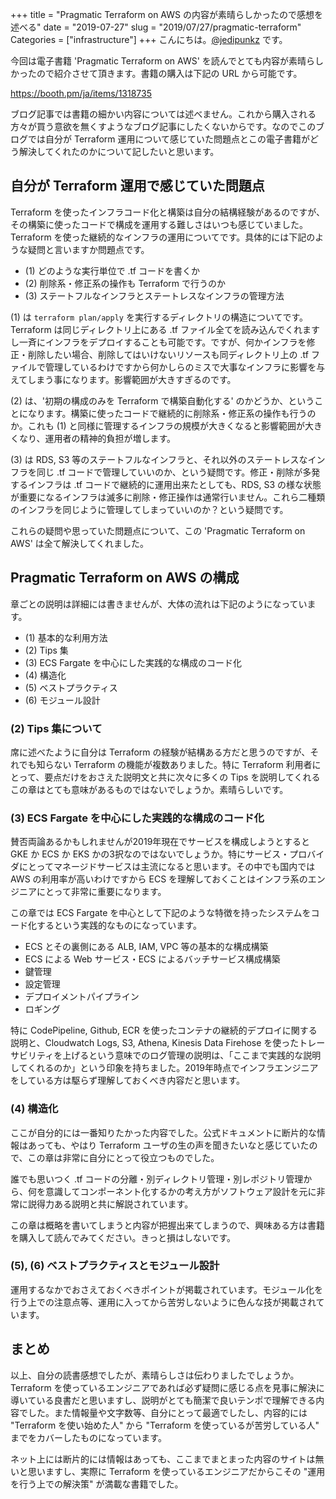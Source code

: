 +++
title = "Pragmatic Terraform on AWS の内容が素晴らしかったので感想を述べる"
date = "2019-07-27"
slug = "2019/07/27/pragmatic-terraform"
Categories = ["infrastructure"]
+++
こんにちは。<a href="https://twitter.com/jedipunkz">@jedipunkz</a> です。

今回は電子書籍 'Pragmatic Terraform on AWS' を読んでとても内容が素晴らしかったので紹介させて頂きます。書籍の購入は下記の URL から可能です。

https://booth.pm/ja/items/1318735

ブログ記事では書籍の細かい内容については述べません。これから購入される方々が買う意欲を無くすようなブログ記事にしたくないからです。なのでこのブログでは自分が Terraform 運用について感じていた問題点とこの電子書籍がどう解決してくれたのかについて記したいと思います。

## 自分が Terraform 運用で感じていた問題点

Terraform を使ったインフラコード化と構築は自分の結構経験があるのですが、その構築に使ったコードで構成を運用する難しさはいつも感じていました。Terraform を使った継続的なインフラの運用についてです。具体的には下記のような疑問と言いますか問題点です。

- (1) どのような実行単位で .tf コードを書くか
- (2) 削除系・修正系の操作も Terraform で行うのか
- (3) ステートフルなインフラとステートレスなインフラの管理方法

(1) は `terraform plan/apply` を実行するディレクトリの構造についてです。Terraform は同じディレクトリ上にある .tf ファイル全てを読み込んでくれますし一斉にインフラをデプロイすることも可能です。ですが、何かインフラを修正・削除したい場合、削除してはいけないリソースも同ディレクトリ上の .tf ファイルで管理しているわけですから何かしらのミスで大事なインフラに影響を与えてしまう事になります。影響範囲が大きすぎるのです。

(2) は、'初期の構成のみを Terraform で構築自動化する' のかどうか、ということになります。構築に使ったコードで継続的に削除系・修正系の操作も行うのか。これも (1) と同様に管理するインフラの規模が大きくなると影響範囲が大きくなり、運用者の精神的負担が増します。

(3) は RDS, S3 等のステートフルなインフラと、それ以外のステートレスなインフラを同じ .tf コードで管理していいのか、という疑問です。修正・削除が多発するインフラは .tf コードで継続的に運用出来たとしても、RDS, S3 の様な状態が重要になるインフラは滅多に削除・修正操作は通常行いません。これら二種類のインフラを同じように管理してしまっていいのか？という疑問です。

これらの疑問や思っていた問題点について、この 'Pragmatic Terraform on AWS' は全て解決してくれました。

## Pragmatic Terraform on AWS の構成

章ごとの説明は詳細には書きませんが、大体の流れは下記のようになっています。

- (1) 基本的な利用方法
- (2) Tips 集
- (3) ECS Fargate を中心にした実践的な構成のコード化
- (4) 構造化
- (5) ベストプラクティス
- (6) モジュール設計

### (2) Tips 集について

席に述べたように自分は Terraform の経験が結構ある方だと思うのですが、それでも知らない Terraform の機能が複数ありました。特に Terraform 利用者にとって、要点だけをおさえた説明文と共に次々に多くの Tips を説明してくれるこの章はとても意味があるものではないでしょうか。素晴らしいです。

### (3) ECS Fargate を中心にした実践的な構成のコード化

賛否両論あるかもしれませんが2019年現在でサービスを構成しようとすると GKE か ECS か EKS かの3択なのではないでしょうか。特にサービス・プロバイダにとってマネージドサービスは主流になると思います。その中でも国内では AWS の利用率が高いわけですから ECS を理解しておくことはインフラ系のエンジニアにとって非常に重要になります。

この章では ECS Fargate を中心として下記のような特徴を持ったシステムをコード化するという実践的なものになっています。

- ECS とその裏側にある ALB, IAM, VPC 等の基本的な構成構築
- ECS による Web サービス・ECS によるバッチサービス構成構築
- 鍵管理
- 設定管理
- デプロイメントパイプライン
- ロギング

特に CodePipeline, Github, ECR を使ったコンテナの継続的デプロイに関する説明と、Cloudwatch Logs, S3, Athena, Kinesis Data Firehose を使ったトレーサビリティを上げるという意味でのログ管理の説明は、「ここまで実践的な説明してくれるのか」という印象を持ちました。2019年時点でインフラエンジニアをしている方は駆らず理解しておくべき内容だと思います。



### (4) 構造化

ここが自分的には一番知りたかった内容でした。公式ドキュメントに断片的な情報はあっても、やはり Terraform ユーザの生の声を聞きたいなと感じていたので、この章は非常に自分にとって役立つものでした。

誰でも思いつく .tf コードの分離・別ディレクトリ管理・別レポジトリ管理から、何を意識してコンポーネント化するかの考え方がソフトウェア設計を元に非常に説得力ある説明と共に解説されています。

この章は概略を書いてしまうと内容が把握出来てしまうので、興味ある方は書籍を購入して読んでみてください。きっと損はしないです。

### (5), (6) ベストプラクティスとモジュール設計

運用するなかでおさえておくべきポイントが掲載されています。モジュール化を行う上での注意点等、運用に入ってから苦労しないように色んな技が掲載されています。

## まとめ

以上、自分の読書感想でしたが、素晴らしさは伝わりましたでしょうか。Terraform を使っているエンジニアであれば必ず疑問に感じる点を見事に解決に導いている良書だと思いますし、説明がとても簡潔で良いテンポで理解できる内容でした。また情報量や文字数等、自分にとって最適でしたし、内容的には "Terraform を使い始めた人" から "Terraform を使っているが苦労している人" までをカバーしたものになっています。

ネット上には断片的には情報はあっても、ここまでまとまった内容のサイトは無いと思いますし、実際に Terraform を使っているエンジニアだからこその "運用を行う上での解決策" が満載な書籍でした。
